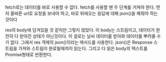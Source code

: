 fetch로는 데이터를 바로 사용할 수 없다.
fetch를 사용할 땐 두 단계를 거쳐야 한다. 먼저 올바른 url로 요청을 보내야 하고, 바로 뒤에오는 응답에 대해 json()을 해줘야 하는 것이다

res의 body에 담겨있을 것 같지만 그렇지 않았다. 이 body는 스트림이고, 데이터가 완전히 다 받아진 상태가 아닌것이다. 이 걸로는 날씨 데이터를 받아와 데이터를 뿌려줄 수가 없다. 그래서 res 객체의 json()이라는 메서드를 사용한다. json()은 Response 스트림을 가져와 스트림이 완료될때까지 읽는다. 그리고 다 읽은 body의 텍스트를 Promise형태로 반환한다.

